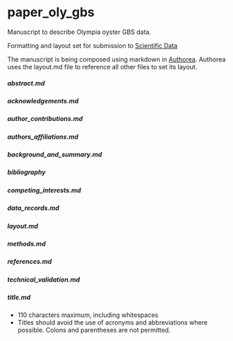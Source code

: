 # paper_oly_gbs

Manuscript to describe Olympia oyster GBS data.

Formatting and layout set for submission to [Scientific Data](http://www.nature.com/sdata/publish/submission-guidelines#format)

The manuscript is being composed using markdown in [Authorea](https://www.authorea.com/users/4974/articles/149442). Authorea uses the layout.md file to reference all other files to set its layout.

##### abstract.md
##### acknowledgements.md
##### author_contributions.md
##### authors_affiliations.md
##### background_and_summary.md
##### bibliography
##### competing_interests.md
##### data_records.md
##### layout.md
##### methods.md
##### references.md
##### technical_validation.md
##### title.md 
- 110 characters maximum, including whitespaces
- Titles should avoid the use of acronyms and abbreviations where possible. Colons and parentheses are not permitted.
